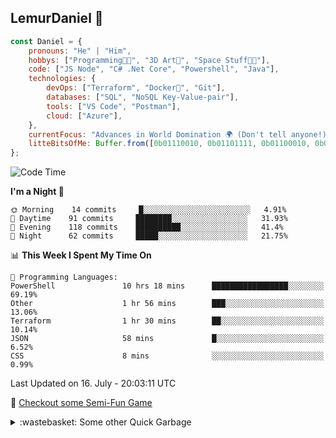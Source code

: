
## LemurDaniel 👾

```javascript
const Daniel = {
    pronouns: "He" | "Him",
    hobbys: ["Programming🧑‍💻", "3D Art🎨", "Space Stuff🧑‍🚀"],
    code: ["JS Node", "C# .Net Core", "Powershell", "Java"],
    technologies: {
        devOps: ["Terraform", "Docker🐳", "Git"],
        databases: ["SQL", "NoSQL Key-Value-pair"],
        tools: ["VS Code", "Postman"],
        cloud: ["Azure"],
    },
    currentFocus: "Advances in World Domination 🌍 (Don't tell anyone!)",
    litteBitsOfMe: Buffer.from([0b01110010, 0b01101111, 0b01100010, 0b01101111, 0b01110100])
};
```

<!--START_SECTION:waka-->
![Code Time](http://img.shields.io/badge/Code%20Time-233%20hrs%2037%20mins-blue)

**I'm a Night 🦉** 

```text
🌞 Morning    14 commits     █░░░░░░░░░░░░░░░░░░░░░░░░   4.91% 
🌆 Daytime    91 commits     ████████░░░░░░░░░░░░░░░░░   31.93% 
🌃 Evening    118 commits    ██████████░░░░░░░░░░░░░░░   41.4% 
🌙 Night      62 commits     █████░░░░░░░░░░░░░░░░░░░░   21.75%

```


📊 **This Week I Spent My Time On** 

```text
💬 Programming Languages: 
PowerShell               10 hrs 18 mins      █████████████████░░░░░░░░   69.19% 
Other                    1 hr 56 mins        ███░░░░░░░░░░░░░░░░░░░░░░   13.06% 
Terraform                1 hr 30 mins        ██░░░░░░░░░░░░░░░░░░░░░░░   10.14% 
JSON                     58 mins             █░░░░░░░░░░░░░░░░░░░░░░░░   6.52% 
CSS                      8 mins              ░░░░░░░░░░░░░░░░░░░░░░░░░   0.99%

```


 Last Updated on 16. July - 20:03:11 UTC
<!--END_SECTION:waka-->

👾 [Checkout some Semi-Fun Game](https://lemurdaniel.github.io/DEMO__react-github-pages-test/)

<details>
  <summary>:wastebasket: Some other Quick Garbage</summary>
  
  - 🎆 [Fireworks](https://editor.p5js.org/DanielL/full/3Q-JY7VGG)
  - 📐 [Sin/Cos Visualisation](https://editor.p5js.org/DanielL/full/Z4zcGhwxK)
  - 🎉 [Seek and Evade](https://editor.p5js.org/DanielL/full/EBHVYNqTJ)
  - 💥 [Recursive Explosions](https://editor.p5js.org/DanielL/full/enkxbZWm1)
  - 🚀 [Primitive Arrival with PID](https://editor.p5js.org/DanielL/full/3Q_k9lUO8)
  - 👾 [Vector Thrust](https://editor.p5js.org/DanielL/full/z8Mqzazzs)

</details>
